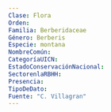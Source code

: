 ```yaml
---
Clase: Flora
Orden: 
Familia: Berberidaceae
Género: Berberis
Especie: montana
NombreComún: 
CategoríaUICN: 
EstadoConservaciónNacional: 
SectorenlaRBHH: 
Presencia: 
TipoDeDato: 
Fuente: "C. Villagran"
---
```

